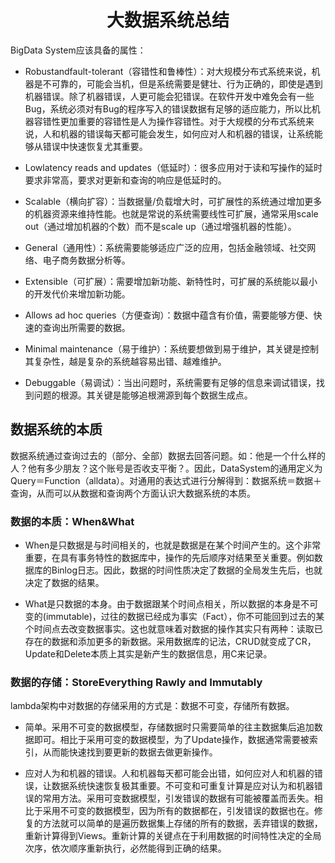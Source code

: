 # <center>大数据系统总结</center>

BigData System应该具备的属性：

* Robustandfault-tolerant（容错性和鲁棒性）：对大规模分布式系统来说，机器是不可靠的，可能会当机，但是系统需要是健壮、行为正确的，即使是遇到机器错误。除了机器错误，人更可能会犯错误。在软件开发中难免会有一些Bug，系统必须对有Bug的程序写入的错误数据有足够的适应能力，所以比机器容错性更加重要的容错性是人为操作容错性。对于大规模的分布式系统来说，人和机器的错误每天都可能会发生，如何应对人和机器的错误，让系统能够从错误中快速恢复尤其重要。

* Lowlatency reads and updates（低延时）：很多应用对于读和写操作的延时要求非常高，要求对更新和查询的响应是低延时的。
* Scalable（横向扩容）：当数据量/负载增大时，可扩展性的系统通过增加更多的机器资源来维持性能。也就是常说的系统需要线性可扩展，通常采用scale out（通过增加机器的个数）而不是scale up（通过增强机器的性能）。

* General（通用性）：系统需要能够适应广泛的应用，包括金融领域、社交网络、电子商务数据分析等。
* Extensible（可扩展）：需要增加新功能、新特性时，可扩展的系统能以最小的开发代价来增加新功能。
* Allows ad hoc queries（方便查询）：数据中蕴含有价值，需要能够方便、快速的查询出所需要的数据。
* Minimal maintenance（易于维护）：系统要想做到易于维护，其关键是控制其复杂性，越是复杂的系统越容易出错、越难维护。
* Debuggable（易调试）：当出问题时，系统需要有足够的信息来调试错误，找到问题的根源。其关键是能够追根溯源到每个数据生成点。

## 数据系统的本质
数据系统通过查询过去的（部分、全部）数据去回答问题。如：他是一个什么样的人？他有多少朋友？这个账号是否收支平衡？。因此，DataSystem的通用定义为Query＝Function（alldata）。对通用的表达式进行分解得到：数据系统＝数据＋查询，从而可以从数据和查询两个方面认识大数据系统的本质。
### 数据的本质：When&What
- When是只数据是与时间相关的，也就是数据是在某个时间产生的。这个非常重要，在具有事务特性的数据库中，操作的先后顺序对结果至关重要。例如数据库的Binlog日志。因此，数据的时间性质决定了数据的全局发生先后，也就决定了数据的结果。

-  What是只数据的本身。由于数据跟某个时间点相关，所以数据的本身是不可变的(immutable)，过往的数据已经成为事实（Fact），你不可能回到过去的某个时间点去改变数据事实。这也就意味着对数据的操作其实只有两种：读取已存在的数据和添加更多的新数据。采用数据库的记法，CRUD就变成了CR，Update和Delete本质上其实是新产生的数据信息，用C来记录。

### 数据的存储：StoreEverything Rawly and Immutably
lambda架构中对数据的存储采用的方式是：数据不可变，存储所有数据。

* 简单。采用不可变的数据模型，存储数据时只需要简单的往主数据集后追加数据即可。相比于采用可变的数据模型，为了Update操作，数据通常需要被索引，从而能快速找到要更新的数据去做更新操作。

* 应对人为和机器的错误。人和机器每天都可能会出错，如何应对人和机器的错误，让数据系统快速恢复极其重要。不可变和可重复计算是应对认为和机器错误的常用方法。采用可变数据模型，引发错误的数据有可能被覆盖而丢失。相比于采用不可变的数据模型，因为所有的数据都在，引发错误的数据也在。修复的方法就可以简单的是遍历数据集上存储的所有的数据，丢弃错误的数据，重新计算得到Views。重新计算的关键点在于利用数据的时间特性决定的全局次序，依次顺序重新执行，必然能得到正确的结果。


